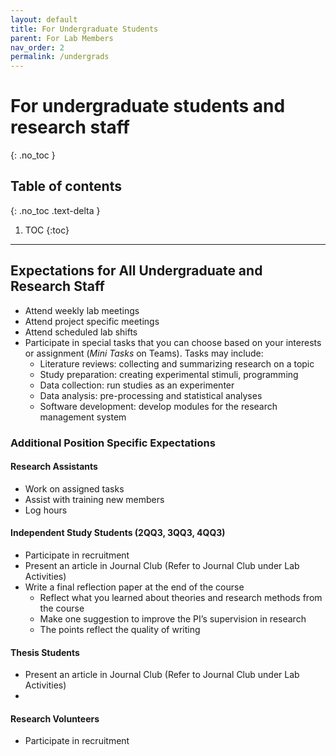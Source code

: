 ```yaml
---
layout: default
title: For Undergraduate Students
parent: For Lab Members
nav_order: 2
permalink: /undergrads
---
```


# For undergraduate students and research staff
{: .no_toc }

## Table of contents
{: .no_toc .text-delta }

1. TOC
{:toc}

---

## Expectations for All Undergraduate and Research Staff
- Attend weekly lab meetings
- Attend project specific meetings
- Attend scheduled lab shifts
- Participate in special tasks that you can choose based on your interests or assignment (*Mini Tasks* on Teams). Tasks may include:
    - Literature reviews: collecting and summarizing research on a topic
    - Study preparation: creating experimental stimuli, programming
    - Data collection: run studies as an experimenter
    - Data analysis: pre-processing and statistical analyses
    - Software development: develop modules for the research management system

### Additional Position Specific Expectations
#### Research Assistants
- Work on assigned tasks 
- Assist with training new members 
- Log hours 

#### Independent Study Students (2QQ3, 3QQ3, 4QQ3)
- Participate in recruitment
- Present an article in Journal Club (Refer to Journal Club under Lab Activities) 
- Write a final reflection paper at the end of the course
    - Reflect what you learned about theories and research methods from the course
    - Make one suggestion to improve the PI’s supervision in research
    - The points reflect the quality of writing

#### Thesis Students
- Present an article in Journal Club (Refer to Journal Club under Lab Activities)
- 
#### Research Volunteers
- Participate in recruitment

